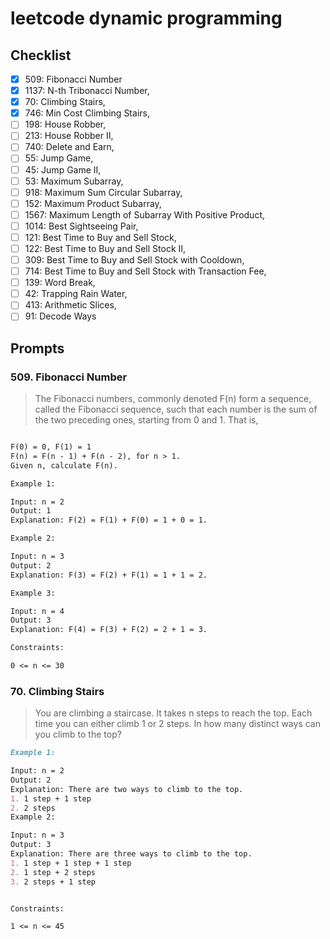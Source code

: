 # leetcode dynamic programming

## Checklist

-[x] 509: Fibonacci Number
-[x] 1137: N-th Tribonacci Number,
-[x] 70: Climbing Stairs,
-[x] 746: Min Cost Climbing Stairs,
-[ ] 198: House Robber,
-[ ] 213: House Robber II,
-[ ] 740: Delete and Earn,
-[ ] 55: Jump Game,
-[ ] 45: Jump Game II,
-[ ] 53: Maximum Subarray,
-[ ] 918: Maximum Sum Circular Subarray,
-[ ] 152: Maximum Product Subarray,
-[ ] 1567: Maximum Length of Subarray With Positive Product,
-[ ] 1014: Best Sightseeing Pair,
-[ ] 121: Best Time to Buy and Sell Stock,
-[ ] 122: Best Time to Buy and Sell Stock II,
-[ ] 309: Best Time to Buy and Sell Stock with Cooldown,
-[ ] 714: Best Time to Buy and Sell Stock with Transaction Fee,
-[ ] 139: Word Break,
-[ ] 42: Trapping Rain Water,
-[ ] 413: Arithmetic Slices,
-[ ] 91: Decode Ways

## Prompts

### 509. Fibonacci Number

> The Fibonacci numbers, commonly denoted F(n) form a sequence, called the Fibonacci sequence, such that each number is the sum of the two preceding ones, starting from 0 and 1. That is,

```md

F(0) = 0, F(1) = 1
F(n) = F(n - 1) + F(n - 2), for n > 1.
Given n, calculate F(n).

Example 1:

Input: n = 2
Output: 1
Explanation: F(2) = F(1) + F(0) = 1 + 0 = 1.

Example 2:

Input: n = 3
Output: 2
Explanation: F(3) = F(2) + F(1) = 1 + 1 = 2.

Example 3:

Input: n = 4
Output: 3
Explanation: F(4) = F(3) + F(2) = 2 + 1 = 3.

Constraints:

0 <= n <= 30
```

### 70. Climbing Stairs

> You are climbing a staircase. It takes n steps to reach the top.  Each time you can either climb 1 or 2 steps. In how many distinct ways can you climb to the top?

```md
Example 1:

Input: n = 2
Output: 2
Explanation: There are two ways to climb to the top.
1. 1 step + 1 step
2. 2 steps
Example 2:

Input: n = 3
Output: 3
Explanation: There are three ways to climb to the top.
1. 1 step + 1 step + 1 step
2. 1 step + 2 steps
3. 2 steps + 1 step


Constraints:

1 <= n <= 45
```
